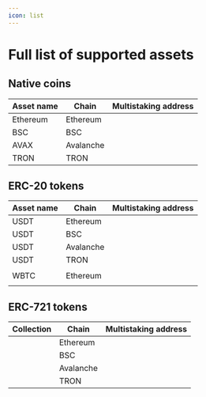 ```yaml
---
icon: list
---
```


# Full list of supported assets

## Native coins

| Asset name | Chain     | Multistaking address |
| ---------- | --------- | -------------------- |
| Ethereum   | Ethereum  |                      |
| BSC        | BSC       |                      |
| AVAX       | Avalanche |                      |
| TRON       | TRON      |                      |

## ERC-20 tokens

| Asset name | Chain     | Multistaking address |
| ---------- | --------- | -------------------- |
| USDT       | Ethereum  |                      |
| USDT       | BSC       |                      |
| USDT       | Avalanche |                      |
| USDT       | TRON      |                      |
|            |           |                      |
| WBTC       | Ethereum  |                      |
|            |           |                      |

## ERC-721 tokens

| Collection | Chain     | Multistaking address |
| ---------- | --------- | -------------------- |
|            | Ethereum  |                      |
|            | BSC       |                      |
|            | Avalanche |                      |
|            | TRON      |                      |
